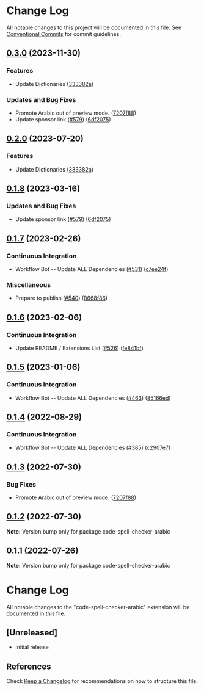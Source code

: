 # Change Log

All notable changes to this project will be documented in this file.
See [Conventional Commits](https://conventionalcommits.org) for commit guidelines.

## [0.3.0](https://github.com/fobo66/vscode-cspell-dict-extensions/compare/code-spell-checker-arabic-v0.2.0...code-spell-checker-arabic@0.3.0) (2023-11-30)


### Features

* Update Dictionaries ([333382a](https://github.com/fobo66/vscode-cspell-dict-extensions/commit/333382a02ac229a13b3d77a122b7e8201cad695c))


### Updates and Bug Fixes

* Promote Arabic out of preview mode. ([7207f88](https://github.com/fobo66/vscode-cspell-dict-extensions/commit/7207f88ae0a5a47aae62eafc88e810153acb761a))
* Update sponsor link ([#579](https://github.com/fobo66/vscode-cspell-dict-extensions/issues/579)) ([6df2075](https://github.com/fobo66/vscode-cspell-dict-extensions/commit/6df2075cda94e9253a1f11d5dcf63e73a49b8edd))

## [0.2.0](https://github.com/streetsidesoftware/vscode-cspell-dict-extensions/compare/code-spell-checker-arabic@0.1.8...code-spell-checker-arabic@0.2.0) (2023-07-20)


### Features

* Update Dictionaries ([333382a](https://github.com/streetsidesoftware/vscode-cspell-dict-extensions/commit/333382a02ac229a13b3d77a122b7e8201cad695c))

## [0.1.8](https://github.com/streetsidesoftware/vscode-cspell-dict-extensions/compare/code-spell-checker-arabic@0.1.7...code-spell-checker-arabic@0.1.8) (2023-03-16)


### Updates and Bug Fixes

* Update sponsor link ([#579](https://github.com/streetsidesoftware/vscode-cspell-dict-extensions/issues/579)) ([6df2075](https://github.com/streetsidesoftware/vscode-cspell-dict-extensions/commit/6df2075cda94e9253a1f11d5dcf63e73a49b8edd))

## [0.1.7](https://github.com/streetsidesoftware/vscode-cspell-dict-extensions/compare/code-spell-checker-arabic@0.1.6...code-spell-checker-arabic@0.1.7) (2023-02-26)


### Continuous Integration

* Workflow Bot -- Update ALL Dependencies ([#531](https://github.com/streetsidesoftware/vscode-cspell-dict-extensions/issues/531)) ([c7ee24f](https://github.com/streetsidesoftware/vscode-cspell-dict-extensions/commit/c7ee24f30552a6e8904a8d489b8a76ddcd3eedec))


### Miscellaneous

* Prepare to publish ([#540](https://github.com/streetsidesoftware/vscode-cspell-dict-extensions/issues/540)) ([8668f86](https://github.com/streetsidesoftware/vscode-cspell-dict-extensions/commit/8668f86b5fe3bf076cc44db54ec9b15d2f137623))

## [0.1.6](https://github.com/streetsidesoftware/vscode-cspell-dict-extensions/compare/code-spell-checker-arabic@0.1.5...code-spell-checker-arabic@0.1.6) (2023-02-06)


### Continuous Integration

* Update README / Extensions List ([#526](https://github.com/streetsidesoftware/vscode-cspell-dict-extensions/issues/526)) ([fe841bf](https://github.com/streetsidesoftware/vscode-cspell-dict-extensions/commit/fe841bfc7209e134740b24897e23748581536eb3))

## [0.1.5](https://github.com/streetsidesoftware/vscode-cspell-dict-extensions/compare/code-spell-checker-arabic@0.1.4...code-spell-checker-arabic@0.1.5) (2023-01-06)


### Continuous Integration

* Workflow Bot -- Update ALL Dependencies ([#463](https://github.com/streetsidesoftware/vscode-cspell-dict-extensions/issues/463)) ([85166ed](https://github.com/streetsidesoftware/vscode-cspell-dict-extensions/commit/85166ed01b3b324b9bfc737443a76318aa1cdda7))

## [0.1.4](https://github.com/streetsidesoftware/vscode-cspell-dict-extensions/compare/code-spell-checker-arabic@0.1.3...code-spell-checker-arabic@0.1.4) (2022-08-29)


### Continuous Integration

* Workflow Bot -- Update ALL Dependencies ([#385](https://github.com/streetsidesoftware/vscode-cspell-dict-extensions/issues/385)) ([c2907e7](https://github.com/streetsidesoftware/vscode-cspell-dict-extensions/commit/c2907e7af39c1b7f42549cfb5f555dce6f62fb4a))

## [0.1.3](https://github.com/streetsidesoftware/vscode-cspell-dict-extensions/compare/code-spell-checker-arabic@0.1.2...code-spell-checker-arabic@0.1.3) (2022-07-30)


### Bug Fixes

* Promote Arabic out of preview mode. ([7207f88](https://github.com/streetsidesoftware/vscode-cspell-dict-extensions/commit/7207f88ae0a5a47aae62eafc88e810153acb761a))





## [0.1.2](https://github.com/streetsidesoftware/vscode-cspell-dict-extensions/compare/code-spell-checker-arabic@0.1.1...code-spell-checker-arabic@0.1.2) (2022-07-30)

**Note:** Version bump only for package code-spell-checker-arabic





## 0.1.1 (2022-07-26)

**Note:** Version bump only for package code-spell-checker-arabic





# Change Log
All notable changes to the "code-spell-checker-arabic" extension will be documented in this file.

## [Unreleased]
- Initial release

## References
Check [Keep a Changelog](http://keepachangelog.com/) for recommendations on how to structure this file.
